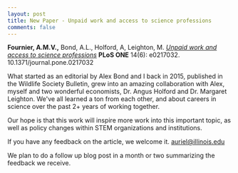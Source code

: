 ```yaml
---
layout: post
title: New Paper - Unpaid work and access to science professions
comments: false
---
```


**Fournier, A.M.V.,** Bond, A.L., Holford, A, Leighton, M. [*Unpaid work and access to science professions*](https://github.com/aurielfournier/aurielfournier.github.io/blob/master/_pdfs/Fournier_et_al_2019_PlosOne.pdf) **PLoS ONE** 14(6): e0217032.
10.1371/journal.pone.0217032

What started as an editorial by Alex Bond and I back in 2015, published in the Wildlife Society Bulletin, grew into an amazing collaboration with Alex, myself and two wonderful economists, Dr. Angus Holford and Dr. Margaret Leighton. We've all learned a ton from each other, and about careers in science over the past 2+ years of working together. 

Our hope is that this work will inspire more work into this important topic, as well as policy changes within STEM organizations and institutions. 

If you have any feedback on the article, we welcome it. auriel@illinois.edu 

We plan to do a follow up blog post in a month or two summarizing the feedback we receive. 
